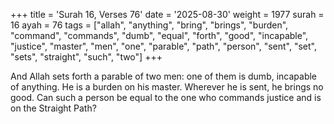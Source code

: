 +++
title = 'Surah 16, Verses 76'
date = '2025-08-30'
weight = 1977
surah = 16
ayah = 76
tags = ["allah", "anything", "bring", "brings", "burden", "command", "commands", "dumb", "equal", "forth", "good", "incapable", "justice", "master", "men", "one", "parable", "path", "person", "sent", "set", "sets", "straight", "such", "two"]
+++

And Allah sets forth a parable of two men: one of them is dumb, incapable of anything. He is a burden on his master. Wherever he is sent, he brings no good. Can such a person be equal to the one who commands justice and is on the Straight Path?